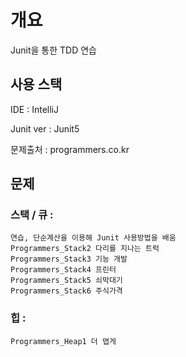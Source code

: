# 개요
Junit을 통한 TDD 연습

## 사용 스택
IDE : IntelliJ

Junit ver : Junit5

문제출처 : programmers.co.kr

## 문제
### 스택 / 큐 : 
	연습, 단순계산을 이용해 Junit 사용방법을 배움
	Programmers_Stack2 다리를 지나는 트럭 
	Programmers_Stack3 기능 개발
	Programmers_Stack4 프린터
	Programmers_Stack5 쇠막대기
	Programmers_Stack6 주식가격
	
### 힙 : 
	Programmers_Heap1 더 맵게

